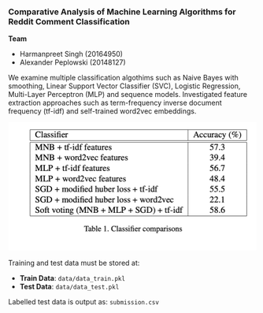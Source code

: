 ### Comparative Analysis of Machine Learning Algorithms for Reddit Comment Classification

**Team**
- Harmanpreet Singh (20164950)
- Alexander Peplowski (20148127)  

We examine multiple classification algothims such as Naive Bayes with smoothing, Linear Support Vector Classifier (SVC), Logistic Regression, Multi-Layer Perceptron (MLP) and sequence models. Investigated feature extraction approaches such as term-frequency inverse document frequency (tf-idf) and self-trained word2vec embeddings.  

![Score Comparison](https://github.com/harmanpreet93/reddit_comment_classification/blob/master/comparisons.png)

Training and test data must be stored at:
- **Train Data**: `data/data_train.pkl`
- **Test Data**: `data/data_test.pkl`

Labelled test data is output as: `submission.csv`
